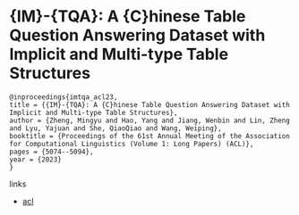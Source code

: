 # {IM}-{TQA}: A {C}hinese Table Question Answering Dataset with Implicit and Multi-type Table Structures

```
@inproceedings{imtqa_acl23,
title = {{IM}-{TQA}: A {C}hinese Table Question Answering Dataset with Implicit and Multi-type Table Structures},
author = {Zheng, Mingyu and Hao, Yang and Jiang, Wenbin and Lin, Zheng and Lyu, Yajuan and She, QiaoQiao and Wang, Weiping},
booktitle = {Proceedings of the 61st Annual Meeting of the Association for Computational Linguistics (Volume 1: Long Papers) (ACL)},
pages = {5074--5094},
year = {2023}
}
```

links
- [acl](https://aclanthology.org/2023.acl-long.278)
